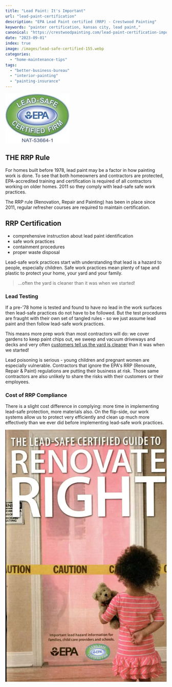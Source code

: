 ```yaml
---
title: "Lead Paint: It's Important"
url: "lead-paint-certification"
description: "EPA Lead Paint certified (RRP) - Crestwood Painting"
keywords: "painter certification, kansas city, lead paint,"
canonical: "https://crestwoodpainting.com/lead-paint-certification-important/"
date: "2023-09-01"
index: true
image: /images/lead-safe-certified-155.webp
categories:
  - "home-maintenance-tips"
tags:
  - "better-business-bureau"
  - "interior-painting"
  - "painting-insurance"
---
```

![Lead paint certification](/assets/images/blog/lead-safe-certified-155.webp)

## THE RRP Rule

For homes built before 1978, lead paint may be a factor in how painting work is done. To see that both homeowners and contractors are protected, EPA-accredited training and certification is required of all contractors working on older homes. 2011 so they comply with lead-safe safe work practices.

The RRP rule (Renovation, Repair and Painting) has been in place since 2011, regular refresher courses are required to maintain certification.

## RRP Certification

- comprehensive instruction about lead paint identification
- safe work practices
- containment procedures
- proper waste disposal

Lead-safe work practices start with understanding that lead is a hazard to people, especially children.  Safe work practices mean plenty of tape and plastic to protect your home, your yard and your family.
> ...often the yard is cleaner than it was when we started!

### Lead Testing

If a pre-'78 home is tested and found to have no lead in the work surfaces then lead-safe practices do not have to be followed. But the test procedures are fraught with their own set of tangled rules - so we just assume lead paint and then follow lead-safe work practices.

This means more prep work than most contractors will do: we cover gardens to keep paint chips out, we sweep and vacuum driveways and decks and very often [customers tell us the yard is cleaner](/reviews/) than it was when we started!

Lead poisoning is serious - young children and pregnant women are especially vulnerable. Contractors that ignore the EPA's RRP (Renovate, Repair & Paint) regulations are putting their business at risk. Those same contractors are also unlikely to share the risks with their customers or their employees.

### Cost of RRP Compliance

There is a slight cost difference in complying: more time in implementing lead-safe protection, more materials also. On the flip-side, our work systems allow us to protect very efficiently and clean up much more effectively than we ever did before implementing lead-safe work practices.

[![EPA lead paint brochure](/assets/images/blog/renovate-right-image.webp)](https://www.epa.gov/lead/renovate-right-important-lead-hazard-information-families-child-care-providers-and-schools)
